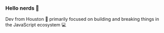 ### Hello nerds 👋
Dev from Houston 🚀 primarily focused on building and breaking things in the JavaScript ecosystem 💻
